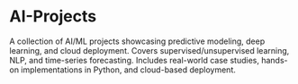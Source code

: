 # AI-Projects
A collection of AI/ML projects showcasing predictive modeling, deep learning, and cloud deployment. Covers supervised/unsupervised learning, NLP, and time-series forecasting. Includes real-world case studies, hands-on implementations in Python, and cloud-based deployment.
